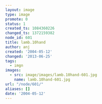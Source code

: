 ```yaml
---
layout: image
type: image
promote: 0
status: 1
created_ts: 1084360226
changed_ts: 1372159382
node_id: 601
title: lamb.10hand
author: anj
created: '2004-05-12'
changed: '2013-06-25'
tags:
  - imgn
images:
  - src: image/images/lamb.10hand-601.jpg
    name: lamb.10hand-601.jpg
url: "/node/601/"
aliases: []
date: '2004-05-12'
---
```


